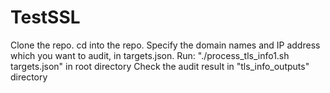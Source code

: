 # TestSSL

Clone the repo. 
cd into the repo. 
Specify the domain names and IP address which you want to audit, in targets.json. 
Run: "./process_tls_info1.sh targets.json" in root directory
Check the audit result in "tls_info_outputs" directory